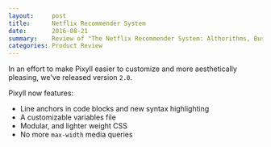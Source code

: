 ```yaml
---
layout:     post
title:      Netflix Recommender System
date:       2016-08-21
summary:    Review of "The Netflix Recommender System: Althorithms, Business Value, and Innovation"
categories: Product Review
---
```


In an effort to make Pixyll easier to customize and more aesthetically pleasing, we've released version `2.0`.

Pixyll now features:

* Line anchors in code blocks and new syntax highlighting
* A customizable variables file
* Modular, and lighter weight CSS
* No more `max-width` media queries
